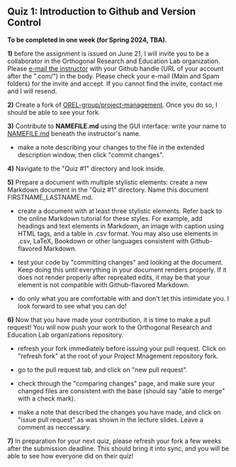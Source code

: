 ## Quiz 1: Introduction to Github and Version Control
__To be completed in one week (for Spring 2024, TBA).__ 

__1)__ before the assignment is issued on June 21, I will invite you to be a collaborator in the Orthogonal Research and Education Lab organization. Please [e-mail the instructor](mailto:balicea@illinois.edu) with your Github handle (URL of your account after the ".com/") in the body. Please check your e-mail (Main and Spam folders) for the invite and accept. If you cannot find the invite, contact me and I will resend.

__2)__ Create a fork of [OREL-group/project-management](https://github.com/OREL-group/Project-Management). Once you do so, I should be able to see your fork.

__3)__ Contribute to __NAMEFILE.md__ using the GUI interface: write your name to [NAMEFILE.md](https://github.com/OREL-group/Project-Management/blob/main/Quiz%201/NAMEFILE.md) beneath the instructor's name.

* make a note describing your changes to the file in the extended description window, then click "commit changes".

__4)__ Navigate to the "Quiz #1" directory and look inside.

__5)__ Prepare a document with multiple stylistic elements: create a new Markdown document in the "Quiz #1" directory. Name this document FIRSTNAME_LASTNAME.md. 

* create a document with at least three stylistic elements. Refer back to the online Markdown tutorial for these styles. For example, add headings and text elements in Markdown, an image with caption using HTML tags, and a table in .csv format. You may also use elements in .csv, LaTeX, Bookdown or other languages consistent with Github-flavored Markdown.

* test your code by "committing changes" and looking at the document. Keep doing this until everything in your document renders properly. If it does not render properly after repreated edits, it may be that your element is not compatible with Github-flavored Markdown. 

* do only what you are comfortable with and don't let this intimidate you. I look forward to see what you can do!

__6)__ Now that you have made your contribution, it is time to make a pull request! You will now push your work to the Orthogonal Research and Education Lab organizations repository.

* refresh your fork immediately before issuing your pull request. Click on "refresh fork" at the root of your Project Mnagement repository fork.

* go to the pull request tab, and click on "new pull request".

* check through the "comparing changes" page, and make sure your changed files are consistent with the base (should say "able to merge" with a check mark). 

* make a note that described the changes you have made, and click on "issue pull request" as was shown in the lecture slides. Leave a comment as neccessary.

__7)__ In preparation for your next quiz, please refresh your fork a few weeks after the submission deadline. This should bring it into sync, and you will be able to see how everyone did on their quiz!
